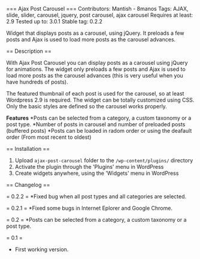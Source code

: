 === Ajax Post Carousel ===
Contributors: Mantish - 8manos
Tags: AJAX, slide, slider, carousel, jquery, post carousel, ajax carousel
Requires at least: 2.9
Tested up to: 3.0.1
Stable tag: 0.2.2

Widget that displays posts as a carousel, using jQuery. It preloads a few posts and Ajax is used to load more posts as the carousel advances.

== Description ==

With Ajax Post Carousel you can display posts as a carousel using jQuery for animations. The widget only preloads a few posts and Ajax is used to load more posts as the carousel advances (this is very useful when you have hundreds of posts).

The featured thumbnail of each post is used for the carousel, so at least Wordpress 2.9 is required. The widget can be totally customized using CSS. Only the basic styles are defined so the carousel works properly.

**Features**
*Posts can be selected from a category, a custom taxonomy or a post type.
*Number of posts in carousel and number of preloaded posts (buffered posts)
*Posts can be loaded in radom order or using the deafault order (From most recent to oldest)

== Installation ==

1. Upload `ajax-post-carousel` folder to the `/wp-content/plugins/` directory
2. Activate the plugin through the 'Plugins' menu in WordPress
3. Create widgets anywhere, using the 'Widgets' menu in WordPress

== Changelog ==

= 0.2.2 =
*Fixed bug when all post types and all categories are selected.

= 0.2.1 =
*Fixed some bugs in Internet Eplorer and Google Chrome.

= 0.2 =
*Posts can be selected from a category, a custom taxonomy or a post type.

= 0.1 =
* First working version.